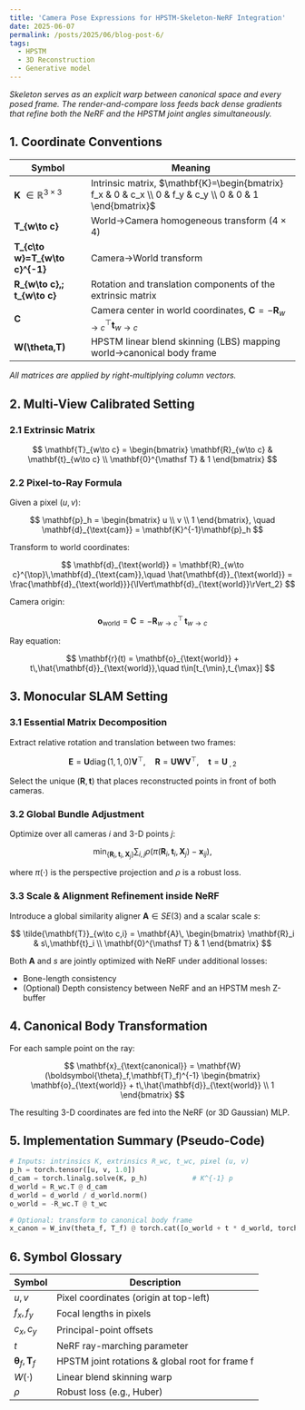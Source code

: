 ```yaml
---
title: 'Camera Pose Expressions for HPSTM-Skeleton-NeRF Integration'
date: 2025-06-07
permalink: /posts/2025/06/blog-post-6/
tags:
  - HPSTM
  - 3D Reconstruction
  - Generative model
---
```


*Skeleton serves as an explicit warp between canonical space and every posed frame. The render-and-compare loss feeds back dense gradients that refine both the NeRF and the HPSTM joint angles simultaneously.*

## 1. Coordinate Conventions

| Symbol | Meaning |
| --- | --- |
| **K** $\in \mathbb{R}^{3\times3}$ | Intrinsic matrix, $\mathbf{K}=\begin{bmatrix} f_x & 0 & c_x \\ 0 & f_y & c_y \\ 0 & 0 & 1 \end{bmatrix}$ |
| **T_{w\to c}** | World→Camera homogeneous transform (4 × 4) |
| **T_{c\to w}=T_{w\to c}^{-1}** | Camera→World transform |
| **R_{w\to c},\; t_{w\to c}** | Rotation and translation components of the extrinsic matrix |
| **C** | Camera center in world coordinates, $\mathbf{C} = -\mathbf{R}_{w\to c}^{\top}\mathbf{t}_{w\to c}$ |
| **W(\theta,T)** | HPSTM linear blend skinning (LBS) mapping world→canonical body frame |

_All matrices are applied by right-multiplying column vectors._


## 2. Multi-View Calibrated Setting

### 2.1 Extrinsic Matrix

$$
\mathbf{T}_{w\to c} =
\begin{bmatrix}
\mathbf{R}_{w\to c} & \mathbf{t}_{w\to c} \\
\mathbf{0}^{\mathsf T} & 1
\end{bmatrix}
$$

### 2.2 Pixel-to-Ray Formula

Given a pixel $(u,v)$:

$$
\mathbf{p}_h =
\begin{bmatrix}
u \\ v \\ 1
\end{bmatrix},
\quad
\mathbf{d}_{\text{cam}} = \mathbf{K}^{-1}\mathbf{p}_h
$$

Transform to world coordinates:

$$
\mathbf{d}_{\text{world}} = \mathbf{R}_{w\to c}^{\top}\,\mathbf{d}_{\text{cam}},\quad
\hat{\mathbf{d}}_{\text{world}} = \frac{\mathbf{d}_{\text{world}}}{\lVert\mathbf{d}_{\text{world}}\rVert_2}
$$

Camera origin:

$$
\mathbf{o}_{\text{world}} = \mathbf{C} = -\mathbf{R}_{w\to c}^{\top}\,\mathbf{t}_{w\to c}
$$

Ray equation:

$$
\mathbf{r}(t) = \mathbf{o}_{\text{world}} + t\,\hat{\mathbf{d}}_{\text{world}},\quad t\in[t_{\min},t_{\max}]
$$

## 3. Monocular SLAM Setting

### 3.1 Essential Matrix Decomposition

Extract relative rotation and translation between two frames:

$$
\mathbf{E} = \mathbf{U}\operatorname{diag}(1,1,0)\mathbf{V}^{\top},
\quad
\mathbf{R} = \mathbf{U}\mathbf{W}\mathbf{V}^{\top},
\quad
\mathbf{t} = \mathbf{U}_{\:,2}
$$

Select the unique $(\mathbf{R},\mathbf{t})$ that places reconstructed points in front of both cameras.

### 3.2 Global Bundle Adjustment

Optimize over all cameras $i$ and 3-D points $j$:

$$
\min_{\{\mathbf{R}_i,\mathbf{t}_i,\mathbf{X}_j\}}
\sum_{i,j}\rho\bigl(\pi(\mathbf{R}_i,\mathbf{t}_i,\mathbf{X}_j) - \mathbf{x}_{ij}\bigr),
$$

where $\pi(\cdot)$ is the perspective projection and $\rho$ is a robust loss.

### 3.3 Scale & Alignment Refinement inside NeRF

Introduce a global similarity aligner $\mathbf{A}\in SE(3)$ and a scalar scale $s$:

$$
\tilde{\mathbf{T}}_{w\to c,i} =
\mathbf{A}\,
\begin{bmatrix}
\mathbf{R}_i & s\,\mathbf{t}_i \\
\mathbf{0}^{\mathsf T} & 1
\end{bmatrix}
$$

Both $\mathbf{A}$ and $s$ are jointly optimized with NeRF under additional losses:

* Bone-length consistency  
* (Optional) Depth consistency between NeRF and an HPSTM mesh Z-buffer

## 4. Canonical Body Transformation

For each sample point on the ray:

$$
\mathbf{x}_{\text{canonical}} =
\mathbf{W}(\boldsymbol{\theta}_f,\mathbf{T}_f)^{-1}
\begin{bmatrix}
\mathbf{o}_{\text{world}} + t\,\hat{\mathbf{d}}_{\text{world}} \\ 1
\end{bmatrix}
$$

The resulting 3-D coordinates are fed into the NeRF (or 3D Gaussian) MLP.

## 5. Implementation Summary (Pseudo-Code)

```python
# Inputs: intrinsics K, extrinsics R_wc, t_wc, pixel (u, v)
p_h = torch.tensor([u, v, 1.0])
d_cam = torch.linalg.solve(K, p_h)           # K^{-1} p
d_world = R_wc.T @ d_cam
d_world = d_world / d_world.norm()
o_world = -R_wc.T @ t_wc

# Optional: transform to canonical body frame
x_canon = W_inv(theta_f, T_f) @ torch.cat([o_world + t * d_world, torch.tensor([1.0])])
```

## 6. Symbol Glossary

|Symbol |	Description |
| --- | --- |
|$u,v$	| Pixel coordinates (origin at top-left) |
|$f_x, f_y$	| Focal lengths in pixels |
|$c_x, c_y$	| Principal-point offsets |
|$t$	| NeRF ray-marching parameter |
|$\boldsymbol{\theta}_f,\mathbf{T}_f$	| HPSTM joint rotations & global root for frame f |
|$W(\cdot)$	| Linear blend skinning warp |
|$\rho$	| Robust loss (e.g., Huber) |